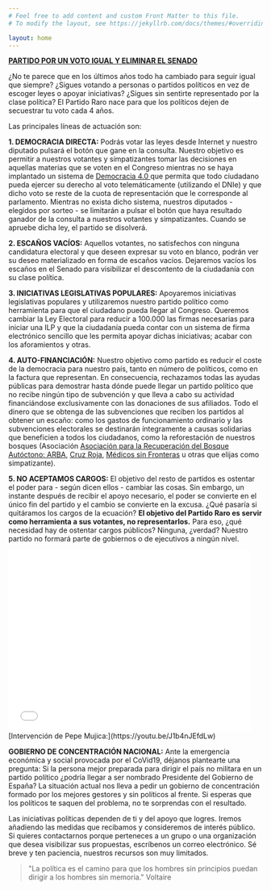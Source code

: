 ```yaml
---
# Feel free to add content and custom Front Matter to this file.
# To modify the layout, see https://jekyllrb.com/docs/themes/#overriding-theme-defaults

layout: home
---
```


**[PARTIDO POR UN VOTO IGUAL Y ELIMINAR EL SENADO](https://sede.mir.gob.es/nfrontal/webpartido_politico.html)**

¿No te parece que en los últimos años todo ha cambiado para seguir igual que siempre? ¿Sigues votando a personas o partidos políticos en vez de escoger leyes o apoyar iniciativas? ¿Sigues sin sentirte representado por la clase política? El Partido Raro nace para que los políticos dejen de secuestrar tu voto cada 4 años.

Las principales líneas de actuación son:

**1.	DEMOCRACIA DIRECTA:** Podrás votar las leyes desde Internet y nuestro diputado pulsará el botón que gane en la consulta. Nuestro objetivo es permitir a nuestros votantes y simpatizantes tomar las decisiones en aquellas materias que se voten en el Congreso mientras no se haya implantado un sistema de [Democracia 4.0 ](https://15mpedia.org/wiki/Democracia_4.0) que permita que todo ciudadano pueda ejercer su derecho al voto telemáticamente (utilizando el DNIe) y que dicho voto se reste de la cuota de representación que le corresponde al parlamento. Mientras no exista dicho sistema, nuestros diputados - elegidos por sorteo - se limitarán a pulsar el botón que haya resultado ganador de la consulta a nuestros votantes y simpatizantes. Cuando se apruebe dicha ley, el partido se disolverá.

**2.	ESCAÑOS VACÍOS:** Aquellos votantes, no satisfechos con ninguna candidatura electoral y que deseen expresar su voto en blanco, podrán ver su deseo materializado en forma de escaños vacíos. Dejaremos vacíos los escaños en el Senado para visibilizar el descontento de la ciudadanía con su clase política.

**3.	INICIATIVAS LEGISLATIVAS POPULARES:** Apoyaremos iniciativas legislativas populares y utilizaremos nuestro partido político como herramienta para que el ciudadano pueda llegar al Congreso. Queremos cambiar la Ley Electoral para reducir a 100.000 las firmas necesarias para iniciar una ILP y que la ciudadanía pueda contar con un sistema de firma electrónico sencillo que les permita apoyar dichas iniciativas; acabar con los aforamientos y otras.

**4.	AUTO-FINANCIACIÓN:** Nuestro objetivo como partido es reducir el coste de la democracia para nuestro país, tanto en número de políticos, como en la factura que representan. En consecuencia, rechazamos todas las ayudas públicas para demostrar hasta dónde puede llegar un partido político que no recibe ningún tipo de subvención y que lleva a cabo su actividad financiándose exclusivamente con las donaciones de sus afiliados. Todo el dinero que se obtenga de las subvenciones que reciben los partidos al obtener un escaño: como los gastos de funcionamiento ordinario y las subvenciones electorales se destinarán íntegramente a causas solidarias que beneficien a todos los ciudadanos, como la reforestación de nuestros bosques (Asociación [Asociación para la Recuperación del Bosque Autóctono: ARBA](https://arba-s.org/), [Cruz Roja]( https://www2.cruzroja.es/), [Médicos sin Fronteras]( https://www.msf.es/) u otras que elijas como simpatizante).

**5.  NO ACEPTAMOS CARGOS:** El objetivo del resto de partidos es ostentar el poder para - según dicen ellos - cambiar las cosas. Sin embargo, un instante después de recibir el apoyo necesario, el poder se convierte en el único fin del partido y el cambio se convierte en la excusa. ¿Qué pasaría si quitáramos los cargos de la ecuación? **El objetivo del Partido Raro es servir como herramienta a sus votantes, no representarlos.** Para eso, ¿qué necesidad hay de ostentar cargos públicos? Ninguna, ¿verdad? Nuestro partido no formará parte de gobiernos o de ejecutivos a ningún nivel.

<iframe width="480" height="360" src="//www.youtube.com/embed/J1b4nJEfdLw" frameborder="0" allowfullscreen="allowfullscreen"></iframe>
[Intervención de Pepe Mujica:](https://youtu.be/J1b4nJEfdLw)

**GOBIERNO DE CONCENTRACIÓN NACIONAL:** Ante la emergencia económica y social provocada por el CoVid19, déjanos plantearte una pregunta: Si la persona mejor preparada para dirigir el país no militara en un partido político ¿podría llegar a ser nombrado Presidente del Gobierno de España? La situación actual nos lleva a pedir un gobierno de concentración formado por los mejores gestores y sin políticos al frente. Si esperas que los políticos te saquen del problema, no te sorprendas con el resultado.

Las iniciativas políticas dependen de ti y del apoyo que logres. Iremos añadiendo las medidas que recibamos y consideremos de interés público. Si quieres contactarnos porque perteneces a un grupo o una organización que desea visibilizar sus propuestas, escríbenos un correo electrónico. Sé breve y ten paciencia, nuestros recursos son muy limitados.

>"La política es el camino para que los hombres sin principios puedan dirigir a los hombres sin memoria." Voltaire
